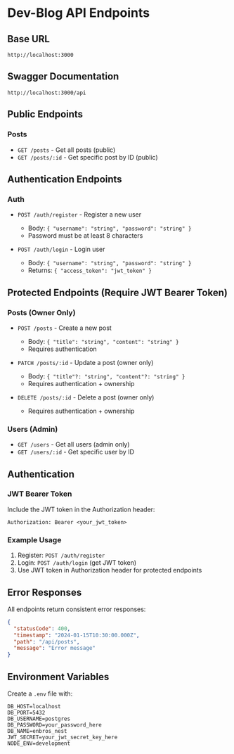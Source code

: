 # Dev-Blog API Endpoints

## Base URL

`http://localhost:3000`

## Swagger Documentation

`http://localhost:3000/api`

## Public Endpoints

### Posts

- `GET /posts` - Get all posts (public)
- `GET /posts/:id` - Get specific post by ID (public)

## Authentication Endpoints

### Auth

- `POST /auth/register` - Register a new user
  - Body: `{ "username": "string", "password": "string" }`
  - Password must be at least 8 characters

- `POST /auth/login` - Login user
  - Body: `{ "username": "string", "password": "string" }`
  - Returns: `{ "access_token": "jwt_token" }`

## Protected Endpoints (Require JWT Bearer Token)

### Posts (Owner Only)

- `POST /posts` - Create a new post
  - Body: `{ "title": "string", "content": "string" }`
  - Requires authentication

- `PATCH /posts/:id` - Update a post (owner only)
  - Body: `{ "title"?: "string", "content"?: "string" }`
  - Requires authentication + ownership

- `DELETE /posts/:id` - Delete a post (owner only)
  - Requires authentication + ownership

### Users (Admin)

- `GET /users` - Get all users (admin only)
- `GET /users/:id` - Get specific user by ID

## Authentication

### JWT Bearer Token

Include the JWT token in the Authorization header:

```
Authorization: Bearer <your_jwt_token>
```

### Example Usage

1. Register: `POST /auth/register`
2. Login: `POST /auth/login` (get JWT token)
3. Use JWT token in Authorization header for protected endpoints

## Error Responses

All endpoints return consistent error responses:

```json
{
  "statusCode": 400,
  "timestamp": "2024-01-15T10:30:00.000Z",
  "path": "/api/posts",
  "message": "Error message"
}
```

## Environment Variables

Create a `.env` file with:

```env
DB_HOST=localhost
DB_PORT=5432
DB_USERNAME=postgres
DB_PASSWORD=your_password_here
DB_NAME=enbros_nest
JWT_SECRET=your_jwt_secret_key_here
NODE_ENV=development
```
